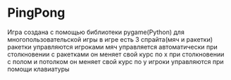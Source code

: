 # PingPong
Игра создана с помощью библиотеки pygame(Python)
для многопользовательской игры
в игре есть 3 спрайта(мяч и ракетки)
ракетки управляются игроками
мяч управляется автоматически 
при столкновении с ракетками он меняет свой курс по x
при столкновении с полом и потолком он меняет свой курс по y
игроки управляются при помощи клавиатуры
